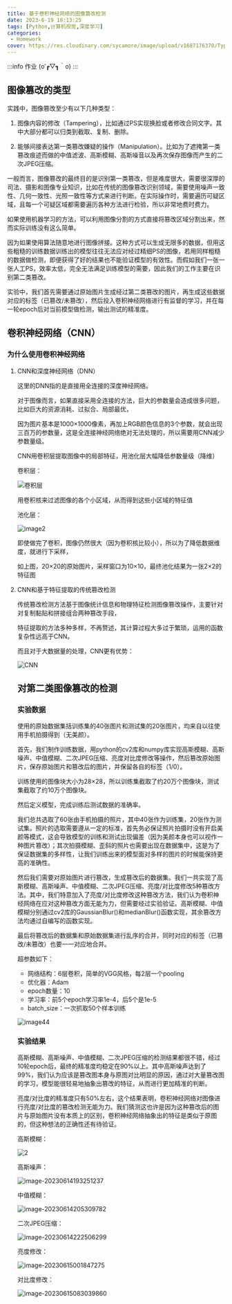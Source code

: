 ```yaml
---
title: 基于卷积神经网络的图像篡改检测
date: 2023-6-19 18:13:25
tags: [Python,计算机视觉,深度学习]
categories: 
 - Homework
cover: https://res.cloudinary.com/sycamore/image/upload/v1687176370/Typera/2023/06/a52f34c1f306520174b3bdbc613f9ec5.webp
---
```


:::info
作业 (o′┏▽┓｀o) 
:::

## 图像篡改的类型

实践中，图像篡改至少有以下几种类型：

1.   图像内容的修改（Tampering），比如通过PS实现换脸或者修改合同文字。其中大部分都可以归类到截取、复制、删除。

2.   能够间接表达第一类篡改嫌疑的操作（Manipulation）。比如为了遮掩第一类篡改痕迹而做的中值滤波、高斯模糊、高斯噪音以及再次保存图像而产生的二次JPEG压缩。

一般而言，图像篡改的最终目的是识别第一类篡改，但是难度很大，需要很深厚的司法、摄影和图像专业知识，比如在传统的图像篡改识别领域，需要使用噪声一致性、几何一致性、光照一致性等方式来进行判断。在实际操作时，需要遍历可疑区域，且每一个可疑区域都需要遍历各种方法进行检验，所以非常地费时费力。

如果使用机器学习的方法，可以利用图像分割的方式直接将篡改区域分割出来，然而实际训练没有这么简单。

因为如果使用算法随意地进行图像拼接。这种方式可以生成无限多的数据，但用这些粗糙的训练数据训练出的模型往往无法应对经过精细PS的图像，若用同样粗糙的数据做检测，即便获得了好的结果也不能验证模型的有效性。而假如我们一张一张人工PS，效率太低，完全无法满足训练模型的需要，因此我们的工作主要在识别第二类篡改。

实验中，我们首先需要通过原始图片生成经过第二类篡改的图片，再生成这些数据对应的标签（已篡改/未篡改），然后投入卷积神经网络进行有监督的学习，并在每一轮epoch后对当前模型做检测，输出测试的精准度。

## 卷积神经网络（CNN）

### 为什么使用卷积神经网络

1.   CNN和深度神经网络（DNN）

     这里的DNN指的是直接用全连接的深度神经网络。

     对于图像而言，如果直接采用全连接的方法，巨大的参数量会造成很多问题，比如巨大的资源消耗、过拟合、局部最优，

     因为图片基本是1000×1000像素，再加上RGB颜色信息的3个参数，就会出现三百万的参数量，这是全连接神经网络绝对无法处理的，所以需要用CNN减少参数量级。

     CNN用卷积层提取图像中的局部特征，用池化层大幅降低参数量级（降维）

     卷积层：

     ![卷积层](https://res.cloudinary.com/sycamore/image/upload/v1686727431/Typera/2023/06/4d21c7e3db7073a15d12d724f59dc984.gif)

     用卷积核来过滤图像的各个小区域，从而得到这些小区域的特征值

     池化层：

     ![image2](https://res.cloudinary.com/sycamore/image/upload/v1687175841/Typera/2023/06/7e967b5220d5377df9e2c47844537eab.gif)

     即使做完了卷积，图像仍然很大（因为卷积核比较小），所以为了降低数据维度，就进行下采样，

     如上图，20×20的原始图片，采样窗口为10×10，最终池化结果为一张2×2的特征图

2.   CNN和基于特征提取的传统篡改检测

     传统篡改检测方法基于图像统计信息和物理特征检测图像篡改操作，主要针对对复制黏贴和拼接组合两种篡改手段，

     特征提取的方法多种多样，不再赘述，其计算过程大多过于繁琐，运用的函数复杂性远高于CNN。

     而且对于大数据量的处理，CNN更有优势：

     ![CNN](https://res.cloudinary.com/sycamore/image/upload/v1686731027/Typera/2023/06/fe4c339cd26fdaa558292c2a0bbe298b.png)

     ## 对第二类图像篡改的检测

     ### 实验数据

     使用的原始数据集括训练集的40张图片和测试集的20张图片，均来自以往使用手机拍摄得到（无美颜）。

     首先，我们制作训练数据，用python的cv2库和numpy库实现高斯模糊、高斯噪声、中值模糊、二次JPEG压缩、亮度对比度修改等操作，然后篡改原始图片，保存原始图片和篡改后的图片，并保留各自的标签（1/0）。

     训练使用的图像块大小为28×28，所以训练集截取了约20万个图像块，测试集截取了约10万个图像块。

     然后定义模型，完成训练后测试数据的准确率。

     我们总共选取了60张由手机拍摄的照片，其中40张作为训练集，20张作为测试集。照片的选取需要遵从一定的标准，首先务必保证照片拍摄时没有开启美颜等模式，这会导致模型的训练和测试出现偏差（因为美颜本身也可以视作一种图片篡改）；其次拍摄模糊、歪斜的照片也需要出现在数据集中，这是为了保证数据集的多样性，让我们训练出来的模型面对多样的图片的时候能保持更高的准确性。

     然后我们需要对原始图片进行篡改，生成篡改后的数据集。我们一共实现了高斯模糊、高斯噪声、中值模糊、二次JPEG压缩、亮度/对比度修改5种篡改方法。其中，我们特意加入了亮度/对比度修改这种篡改方法，我们认为卷积神经网络在应对这种篡改方面无能为力，但需要经过实验验证。高斯模糊、中值模糊分别通过cv2库的GaussianBlur()和medianBlur()函数实现，其余篡改方法均通过自编写的函数实现。

     最后将篡改后的数据集和原始数据集进行乱序的合并，同时对应的标签（已篡改/未篡改）也要一一对应地合并。

     超参数如下：

     -   网络结构：6层卷积，简单的VGG风格，每2层一个pooling
     -   优化器：Adam
     -   epoch数量：10
     -   学习率：前5个epoch学习率1e-4，后5个是1e-5
     -   batch_size：一次抓取50个样本训练
     
     ![image44](https://res.cloudinary.com/sycamore/image/upload/v1687175862/Typera/2023/06/7040e9af89e49b6fddf3e0620c2f7916.png)
     
     ### 实验结果

     高斯模糊、高斯噪声、中值模糊、二次JPEG压缩的检测结果都很不错，经过10轮epoch后，最终的精准度均稳定在90%以上。其中高斯噪声达到了99%，我们认为应该是篡改图本身与原图对比明显的原因，通过对大量篡改图的学习，模型能很轻易地抽象出篡改的特征，从而进行更加精准的判断。

     亮度/对比度的精准度只有50%左右，这个结果表明，卷积神经网络对图像进行亮度/对比度的篡改检测无能为力。我们猜测这也许是因为这种篡改后的图片与原始图片没有本质上的区别，卷积神经网络抽象出的特征是类似于原图的，但这种想法的正确性还有待验证。

     高斯模糊：

     ![2](https://res.cloudinary.com/sycamore/image/upload/v1686734917/Typera/2023/06/65359b472aa28e64f839e965bce97108.png)

     高斯噪声：

     ![image-20230614193251237](https://res.cloudinary.com/sycamore/image/upload/v1686742374/Typera/2023/06/e9e97cf8a1bd777db7afc55d9db4b480.png)

     中值模糊：

     ![image-20230614205309782](https://res.cloudinary.com/sycamore/image/upload/v1687179264/Typera/2023/06/48ff4fc5e8acecfe8d9a492ca6d8ea11.png)

     二次JPEG压缩：

     ![image-20230614222506299](https://res.cloudinary.com/sycamore/image/upload/v1686752710/Typera/2023/06/72c6c4569175987c83df64a5f748b19d.png)

     亮度修改：
     
     ![image-20230615001847275](https://res.cloudinary.com/sycamore/image/upload/v1686759533/Typera/2023/06/42b9386be2989de4375eb726319b3c13.png)
     
     对比度修改：
     
     ![image-20230615083039860](https://res.cloudinary.com/sycamore/image/upload/v1687179256/Typera/2023/06/5a4fa62d82228b6bc12025547582efe4.png)